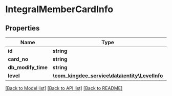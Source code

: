 # IntegralMemberCardInfo

## Properties
Name | Type | Description | Notes
------------ | ------------- | ------------- | -------------
**id** | **string** |  | [optional] 
**card_no** | **string** |  | [optional] 
**db_modify_time** | **string** |  | [optional] 
**level** | [**\com_kingdee_service\data\entity\LevelInfo**](LevelInfo.md) |  | [optional] 

[[Back to Model list]](../README.md#documentation-for-models) [[Back to API list]](../README.md#documentation-for-api-endpoints) [[Back to README]](../README.md)



